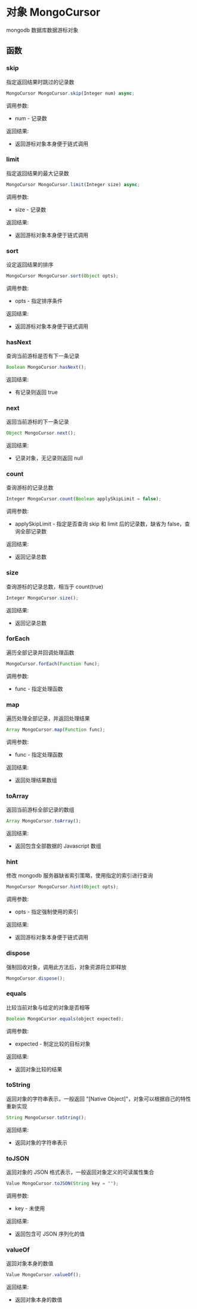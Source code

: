 # 对象 MongoCursor
mongodb 数据库数据游标对象

## 函数
        
### skip
指定返回结果时跳过的记录数
```JavaScript
MongoCursor MongoCursor.skip(Integer num) async;
```

调用参数:
* num - 记录数

返回结果:
* 返回游标对象本身便于链式调用

### limit
指定返回结果的最大记录数
```JavaScript
MongoCursor MongoCursor.limit(Integer size) async;
```

调用参数:
* size - 记录数

返回结果:
* 返回游标对象本身便于链式调用

### sort
设定返回结果的排序
```JavaScript
MongoCursor MongoCursor.sort(Object opts);
```

调用参数:
* opts - 指定排序条件

返回结果:
* 返回游标对象本身便于链式调用

### hasNext
查询当前游标是否有下一条记录
```JavaScript
Boolean MongoCursor.hasNext();
```

返回结果:
* 有记录则返回 true

### next
返回当前游标的下一条记录
```JavaScript
Object MongoCursor.next();
```

返回结果:
* 记录对象，无记录则返回 null

### count
查询游标的记录总数
```JavaScript
Integer MongoCursor.count(Boolean applySkipLimit = false);
```

调用参数:
* applySkipLimit - 指定是否查询 skip 和 limit 后的记录数，缺省为 false，查询全部记录数

返回结果:
* 返回记录总数

### size
查询游标的记录总数，相当于 count(true)
```JavaScript
Integer MongoCursor.size();
```

返回结果:
* 返回记录总数

### forEach
遍历全部记录并回调处理函数
```JavaScript
MongoCursor.forEach(Function func);
```

调用参数:
* func - 指定处理函数

### map
遍历处理全部记录，并返回处理结果
```JavaScript
Array MongoCursor.map(Function func);
```

调用参数:
* func - 指定处理函数

返回结果:
* 返回处理结果数组

### toArray
返回当前游标全部记录的数组
```JavaScript
Array MongoCursor.toArray();
```

返回结果:
* 返回包含全部数据的 Javascript 数组

### hint
修改 mongodb 服务器缺省索引策略，使用指定的索引进行查询
```JavaScript
MongoCursor MongoCursor.hint(Object opts);
```

调用参数:
* opts - 指定强制使用的索引

返回结果:
* 返回游标对象本身便于链式调用

### dispose
强制回收对象，调用此方法后，对象资源将立即释放
```JavaScript
MongoCursor.dispose();
```

### equals
比较当前对象与给定的对象是否相等
```JavaScript
Boolean MongoCursor.equals(object expected);
```

调用参数:
* expected - 制定比较的目标对象

返回结果:
* 返回对象比较的结果

### toString
返回对象的字符串表示，一般返回 &#34;[Native Object]&#34;，对象可以根据自己的特性重新实现
```JavaScript
String MongoCursor.toString();
```

返回结果:
* 返回对象的字符串表示

### toJSON
返回对象的 JSON 格式表示，一般返回对象定义的可读属性集合
```JavaScript
Value MongoCursor.toJSON(String key = "");
```

调用参数:
* key - 未使用

返回结果:
* 返回包含可 JSON 序列化的值

### valueOf
返回对象本身的数值
```JavaScript
Value MongoCursor.valueOf();
```

返回结果:
* 返回对象本身的数值

